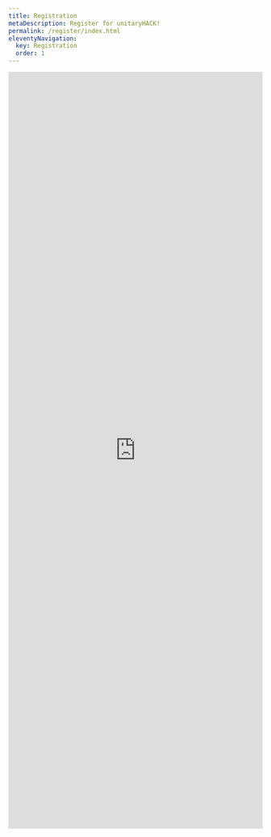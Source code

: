 ```yaml
---
title: Registration
metaDescription: Register for unitaryHACK!
permalink: /register/index.html
eleventyNavigation:
  key: Registration
  order: 1
---
```


<iframe class="airtable-embed" src="https://airtable.com/embed/app5sTD1ailjCEft1/pag7CoNawqpRfN6Oo/form" loading="lazy" frameBorder="0" onmousewheel="" width="100%" height="1500"></iframe>

